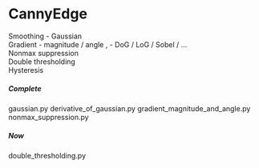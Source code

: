 # CannyEdge

Smoothing - Gaussian  
Gradient - magnitude / angle  ,  - DoG / LoG / Sobel / ...    
Nonmax suppression  
Double thresholding  
Hysteresis  


##### Complete
gaussian.py
derivative_of_gaussian.py
gradient_magnitude_and_angle.py
nonmax_suppression.py


##### Now  
double_thresholding.py